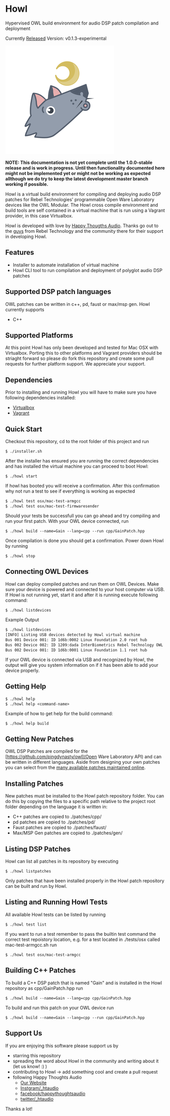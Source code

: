 # Howl
Hypervised OWL build environment for audio DSP patch compilation and deployment

Currently [Released](https://github.com/bfabricius/howl/releases) Version: v0.1.3-experimental

![Howl Logo](https://github.com/bfabricius/howl/blob/master/images/howl.png)

**NOTE: This documentation is not yet complete until the 1.0.0-stable release and is work in progress. Until then functionality documented here might not be implemented yet or might not be working as expected allthough we do try to keep the latest development master branch working if possible.**

Howl is a virtual build environment for compiling and deploying audio [](https://)DSP patches for [](https://)Rebel Technologies' programmable Open Ware Laboratory devices like the OWL Modular. The Howl cross compile environment and build tools are self contained in a virtual machine that is run using a Vagrant provider, in this case Virtualbox.

Howl is developed with love by [Happy Thougths Audio](https://www.htaudio.de). Thanks go out to the [guys](https://https://www.rebeltech.org/) from Rebel Technology and the community there for their support in developing Howl.

## Features
* Installer to automate installation of virtual machine
* Howl CLI tool to run compilation and deployment of polyglot audio DSP patches

## Supported DSP patch languages
OWL patches can be written in c++, pd, faust or max/msp gen. Howl currently supports
* C++

## Supported Platforms
At this point Howl has only been developed and tested for Mac OSX with Virtualbox. Porting this to other platforms and Vagrant providers should be striaght forward so please do fork this repository and create some pull requests for further platform support. We appreciate your support.

## Dependencies
Prior to installing and running Howl you will have to make sure you have following dependencies installed:
* [Virtualbox](https://www.virtualbox.org/)
* [Vagrant](https://www.vagrantup.com/)

## Quick Start
Checkout this repository, cd to the root folder of this project and run

	$ ./installer.sh

After the installer has ensured you are running the correct dependencies and has installed the virtual machine you can proceed to boot Howl:
	
	$ ./howl start

If howl has booted you will receive a confirmation. After this confirmation why not run a test to see if everything is working as expected

	$ ./howl test osx/mac-test-armgcc
	$ ./howl test osx/mac-test-firmwaresender

Should your tests be successfull you can go ahead and try compiling and run your first patch. With your OWL device connected, run

	$ ./howl build --name=Gain --lang=cpp --run cpp/GainPatch.hpp

Once compilation is done you should get a confirmation. Power down Howl by running

	$ ./howl stop

## Connecting OWL Devices
Howl can deploy compiled patches and run them on OWL Devices. Make sure your device is powered and connected to your host computer via USB. If Howl is not running yet, start it and after it is running execute following command:
	
	$ ./howl listdevices

Example Output

	$ ./howl listdevices
	[INFO] Listing USB devices detected by Howl virtual machine
	Bus 001 Device 001: ID 1d6b:0002 Linux Foundation 2.0 root hub
	Bus 002 Device 002: ID 1209:dada InterBiometrics Rebel Technology OWL
	Bus 002 Device 001: ID 1d6b:0001 Linux Foundation 1.1 root hub

If your OWL device is connected via USB and recognized by Howl, the output will give you system information on if it has been able to add your device properly.

## Getting Help

	$ ./howl help
	$ ./howl help <command-name>

Example of how to get help for the build command:

	$ ./howl help build

## Getting New Patches
OWL DSP Patches are compiled for the [https://github.com/pingdynasty/owl](Open Ware Laboratory API) and can be written in different languages. Aside from designing your own patches you can select from the [many available patches maintained online](https://www.rebeltech.org/patch-library/patches/latest).

## Installing Patches
New patches must be installed to the Howl patch repository folder. You can do this by copying the files to a specific path relative to the project root folder depending on the language it is written in:
* C++ patches are copied to ./patches/cpp/
* pd patches are copied to ./patches/pd/
* Faust patches are copied to ./patches/faust/
* Max/MSP Gen patches are copied to ./patches/gen/

## Listing DSP Patches
Howl can list all patches in its repository by executing

	$ ./howl listpatches

Only patches that have been installed properly in the Howl patch repository can be built and run by Howl.

## Listing and Running Howl Tests
All available Howl tests can be listed by running

	$ ./howl test list

If you want to run a test remember to pass the builtin test command the correct test repoistory location, e.g. for a test located in ./tests/osx called mac-test-armgcc.sh run

	$ ./howl test osx/mac-test-armgcc

## Building C++ Patches
To build a C++ DSP patch that is named "Gain" and is installed in the Howl repository as cpp/GainPatch.hpp run

	$ ./howl build --name=Gain --lang=cpp cpp/GainPatch.hpp

To build and run this patch on your OWL device run

	$ ./howl build --name=Gain --lang=cpp --run cpp/GainPatch.hpp

## Support Us
If you are enjoying this software please support us by
* starring this repository
* spreading the word about Howl in the community and writing about it (let us know! :) )
* contributing to Howl -> add something cool and create a pull request
* following Happy Thoughts Audio
  * [Our Website](https://www.htaudio.de)
  * [Instgram/_htaudio](https://www.instagram.com/_htaudio/)
  * [facebook/happythoughtsaudio](https://www.facebook.com/happythoughtsaudio)
  * [twitter/_htaudio](https://twitter.com/_htaudio)

Thanks a lot!